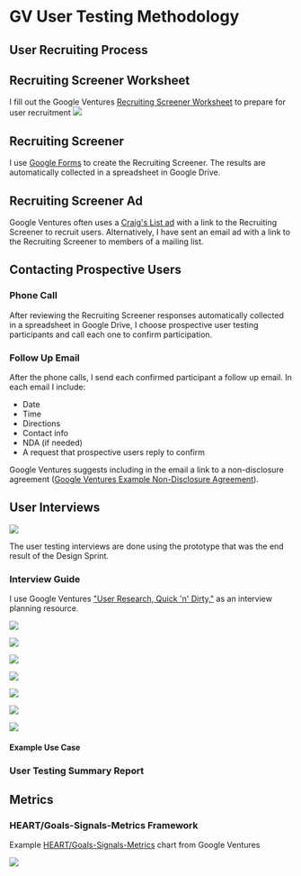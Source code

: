 # GV User Testing Methodology

## User Recruiting Process

## Recruiting Screener Worksheet

I fill out the Google Ventures [Recruiting Screener Worksheet](http://www.gv.com/wp-content/uploads/2014/07/Google-Ventures-Research-Sprint-Screener-Worksheet.pdf) to prepare for user recruitment
![](google-ventures-images/recruiting-screener-worksheet.jpg)

## Recruiting Screener
I use [Google Forms](https://support.google.com/docs/answer/87809?hl=en) to create the Recruiting Screener. The results are automatically collected in a spreadsheet in Google Drive. 

## Recruiting Screener Ad
Google Ventures often uses a [Craig's List ad](http://www.gv.com/wp-content/uploads/2014/07/Google-Ventures-Research-Sprint-Sample-Craigslist-ad.png) with a link to the Recruiting Screener to recruit users. Alternatively, I have sent an email ad with a link to the Recruiting Screener to members of a mailing list.

## Contacting Prospective Users

### Phone Call
After reviewing the Recruiting Screener responses automatically collected in a spreadsheet in Google Drive, I choose prospective user testing participants and call each one to confirm participation. 

### Follow Up Email

After the phone calls, I send each confirmed participant a follow up email. In each email I include:

* Date
* Time
* Directions
* Contact info
* NDA (if needed)
* A request that prospective users reply to confirm

Google Ventures suggests including in the email a link to a non-disclosure agreement ([Google Ventures Example Non-Disclosure Agreement](http://www.gv.com/wp-content/uploads/2014/07/Google-Ventures-Research-Sprint-Sample-NDA.pdf)). 

## User Interviews

![](google-ventures-images/do-not-disturb-sign.jpg)

The user testing interviews are done using the prototype that was the end result of the Design Sprint. 

### Interview Guide 

I use Google Ventures ["User Research, Quick 'n' Dirty,"](http://www.gv.com/wp-content/uploads/2013/02/User-Research-Workshop_Google-Ventures_Feb2013.pdf) as an interview planning resource.

![](google-ventures-images/interview-worksheet-1.jpg)

![](google-ventures-images/interview-worksheet-2.jpg)

![](google-ventures-images/interview-worksheet-3.jpg)

![](google-ventures-images/interview-worksheet-4.jpg)

![](google-ventures-images/interview-worksheet-5.jpg)

![](google-ventures-images/interview-worksheet-6.jpg)

![](google-ventures-images/interview-worksheet-7.jpg)

#### Example Use Case

### User Testing Summary Report

## Metrics

### HEART/Goals-Signals-Metrics Framework

Example [HEART/Goals-Signals-Metrics](https://www.gv.com/lib/how-to-choose-the-right-ux-metrics-for-your-product) chart from Google Ventures

![](google-ventures-images/heart-goals-signals-metrics.jpg)

